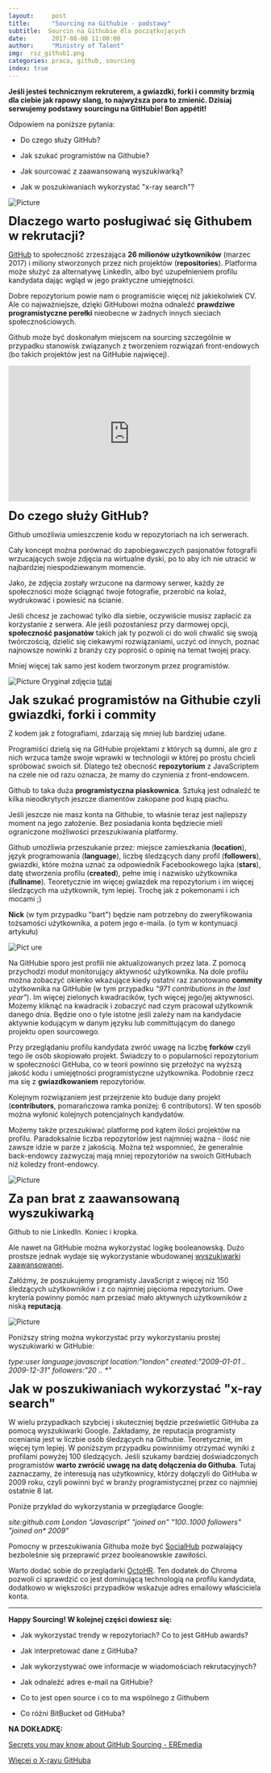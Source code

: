 ```yaml
---
layout:     post
title:      "Sourcing na Githubie - podstawy"
subtitle:  Sourcin na Githubie dla początkujących
date:       2017-08-08 11:00:00 
author:     "Ministry of Talent"
img:  rsz_github1.png
categories: praca, github, sourcing
index: true
---
```


<b>Jeśli jesteś technicznym rekruterem, a gwiazdki, forki i commity brzmią dla ciebie jak rapowy slang, to najwyższa pora to zmienić. Dzisiaj serwujemy podstawy sourcingu na GitHubie! Bon appétit!</b>

Odpowiem na poniższe pytania:

-  Do czego służy GitHub?

-  Jak szukać programistów na Githubie?

-  Jak sourcować z zaawansowaną wyszukiwarką? 

-  Jak w poszukiwaniach wykorzystać "x-ray search"?


 <img src="/images/monitor.jpg" class="img-responsive" alt="Picture">

<b><font size="5,5">Dlaczego warto posługiwać się Githubem w rekrutacji?</font></b>

<a href="https://github.com/" target="_blank">GitHub</a>  to społeczność zrzeszająca <b>26 milionów użytkowników</b> (marzec 2017) i miliony stworzonych przez nich projektów (<b>repositories</b>). Platforma może służyć za alternatywę LinkedIn, albo być uzupełnieniem profilu kandydata dając wgląd w jego praktyczne umiejętności. 

Dobre repozytorium powie nam o programiście więcej niż jakiekolwiek CV. Ale co najważniejsze, dzięki GitHubowi można odnaleźć <b>prawdziwe programistyczne perełki</b> nieobecne w żadnych innych sieciach społecznościowych.

Github może być doskonałym miejscem na sourcing szczególnie w przypadku stanowisk związanych z tworzeniem rozwiązań front-endowych (bo takich projektów jest na GitHubie najwięcej). 


<iframe src="https://giphy.com/embed/3oD3YveOJWdwIAfZ5e" width="480" height="269" frameBorder="0" class="giphy-embed" allowFullScreen></iframe><p><a href="https://giphy.com/gifs/silicon-valley-3oD3YveOJWdwIAfZ5e"></a></p>


<b><font size="5,5">Do czego służy GitHub?</font></b>

Github umożliwia umieszczenie kodu w repozytoriach na ich serwerach.
 
Cały koncept można porównać do zapobiegawczych pasjonatów fotografii wrzucających swoje zdjęcia na wirtualne dyski, po to aby ich nie utracić w najbardziej niespodziewanym momencie. 

Jako, że zdjęcia zostały wrzucone na darmowy serwer, każdy ze społeczności może ściągnąć twoje fotografie, przerobić na kolaż, wydrukować i powiesić na ścianie. 

Jeśli chcesz je zachować tylko dla siebie, oczywiście musisz zapłacić za korzystanie z serwera. Ale jeśli pozostaniesz przy darmowej opcji, <b>społeczność pasjonatów</b> takich jak ty pozwoli ci do woli chwalić się swoją twórczością, dzielić się ciekawymi rozwiązaniami, uczyć od innych, poznać najnowsze nowinki z branży czy poprosić o opinię na temat twojej pracy. 

Mniej więcej tak samo jest kodem tworzonym przez programistów. 


<img src="/images/lifehacker.jpg" class="img-responsive" alt="Picture">
Oryginał zdjęcia <a href="http://lifehacker.com/5983680/how-the-heck-do-i-use-github" target="_blank">tutaj</a> 


<b><font size="5,5">Jak szukać programistów na Githubie czyli gwiazdki, forki i commity</font></b>

Z kodem jak z fotografiami, zdarzają się mniej lub bardziej udane. 

Programiści dzielą się na GitHubie projektami z których są dumni, ale gro z nich wrzuca tamże swoje wprawki w technologii w której po prostu chcieli spróbować swoich sił. Dlatego też obecność <b>repozytorium</b> z JavaScriptem na czele nie od razu oznacza, że mamy do czynienia z front-endowcem. 

Github to taka duża <b>programistyczna piaskownica</b>. Sztuką jest odnaleźć te kilka nieodkrytych jeszcze diamentów zakopane pod kupą piachu. 

Jeśli jeszcze nie masz konta na Githubie, to właśnie teraz jest najlepszy moment na jego założenie. Bez posiadania konta będziecie mieli ograniczone możliwości przeszukiwania platformy.

Github umożliwia przeszukanie przez: miejsce zamieszkania (<b>location</b>), język programowania (<b>language</b>), liczbę śledzących dany profil (<b>followers</b>), gwiazdki, które można uznać za odpowiednik Facebookowego lajka (<b>stars</b>), datę stworzenia profilu (<b>created</b>), pełne imię i nazwisko użytkownika (<b>fullname</b>). Teoretycznie im więcej gwiazdek ma repozytorium i im więcej śledzących ma użytkownik, tym lepiej. Trochę jak z pokemonami i ich mocami ;)

<b>Nick</b> (w tym przypadku "bart") będzie nam potrzebny do zweryfikowania tożsamości użytkownika, a potem jego e-maila. (o tym w kontynuacji artykułu)


<img src="/images/github_all.png" class="img-responsive" alt="Pict ure">

Na GitHubie sporo jest profili nie aktualizowanych przez lata. Z pomocą przychodzi moduł monitorujący aktywność użytkownika. Na dole profilu można zobaczyć okienko wkazujące kiedy ostatni raz zanotowano <b>commity</b> użytkownika na GitHubie (w tym przypadku <i>"971 contributions in the last year"</i>). Im więcej zielonych kwadracików, tych więcej jego/jej aktywności. Możemy kliknąć na kwadracik i zobaczyć nad czym pracował użytkownik danego dnia. Będzie ono o tyle istotne jeśli zależy nam na kandydacie aktywnie kodującym w danym języku lub committującym do danego projektu open sourcowego. 

Przy przeglądaniu profilu kandydata zwróć uwagę na liczbę <b>forków</b> czyli tego ile osób skopiowało projekt. Świadczy to o popularności repozytorium w społeczności GitHuba, co w teorii powinno się przełożyć na wyższą jakość kodu i umiejętności programistyczne użytkownika. Podobnie rzecz ma się z <b>gwiazdkowaniem</b> repozytoriów.

Kolejnym rozwiązaniem jest przejrzenie kto buduje dany projekt (<b>contributors</b>, pomarańczowa ramka poniżej: 6 contributors).  W ten sposób można wyłonić kolejnych potencjalnych kandydatów. 

Możemy także przeszukiwać platformę pod kątem ilości projektów na profilu. Paradoksalnie liczba repozytoriów jest najmniej ważna - ilość nie zawsze idzie w parze z jakością.  Można też wspomnieć, że generalnie back-endowcy zazwyczaj mają mniej repozytoriów na swoich GitHubach niż koledzy front-endowcy.

<img src="/images/forks1.png" class="img-responsive" alt="Picture">



<b><font size="5,5">Za pan brat z zaawansowaną wyszukiwarką</font></b>

Github to nie LinkedIn. Koniec i kropka. 

Ale nawet na GitHubie można wykorzystać logikę booleanowską. Dużo prostsze jednak wydaje się wykorzystanie wbudowanej <a href="https://github.com/search/advanced" target="_blank">wyszukiwarki zaawansowanej</a>.

Załóżmy, że poszukujemy programisty JavaScript z więcej niż 150 śledzących użytkowników i z co najmniej pięcioma repozytorium. Owe kryteria powinny pomóc nam przesiać mało aktywnych użytkowników z niską <b>reputacją</b>.

<img src="/images/github_advanced_search.png" class="img-responsive" alt="Picture">


Poniższy string można wykorzystać przy wykorzystaniu prostej wyszukiwarki w GitHubie:

<i>type:user language:javascript location:"london" created:"2009-01-01 .. 2009-12-31" followers:"20 .. *"</i>


<b><font size="5,5">Jak w poszukiwaniach wykorzystać "x-ray search"</font></b>


W wielu przypadkach szybciej i skuteczniej będzie prześwietlić GitHuba za pomocą wyszukiwarki Google. 
Zakładamy, że reputacja programisty oceniania jest w liczbie osób śledzących na Githubie. Teoretycznie, im więcej tym lepiej. W poniższym przypadku powinniśmy otrzymać wyniki z profilami powyżej 100 śledzących. 
Jeśli szukamy bardziej doświadczonych programistów <b>warto zwrócić uwagę na datę dołączenia do Githuba</b>. Tutaj zaznaczamy, że interesują nas użytkownicy, którzy dołączyli do GitHuba w 2009 roku, czyli powinni być w branży programistycznej przez co najmniej ostatnie 8 lat.

Poniże przykład do wykorzystania w przeglądarce Google:

<i>site:github.com London “Javascript” "joined on" "100..1000 followers" "joined on* 2009"</i>




Pomocny w przeszukiwania Githuba może być <a href="https://source.socialtalent.co/" target="_blank">SocialHub</a> pozwalający bezboleśnie się przeprawić przez booleanowskie zawiłości. 

Warto dodać sobie do przeglądarki <a href="https://chrome.google.com/webstore/detail/octohr/beiklbdjdmfkgchmiabjejdlpaoicbef/" target="_blank"> OctoHR</a>. Ten dodatek do Chroma pozwoli ci  sprawdzić co jest dominującą technologią na profilu kandydata, dodatkowo w większości przypadków wskazuje adres emailowy właściciela konta. 

----------------------------


<b>Happy Sourcing! 
W kolejnej części dowiesz się:</b>


- Jak wykorzystać trendy w repozytoriach? Co to jest GitHub awards?

- Jak interpretować dane z GitHuba?

- Jak wykorzystywać owe informacje w wiadomościach rekrutacyjnych? 

- Jak odnaleźć adres e-mail na GitHubie?

- Co to jest open source i co to ma wspólnego z Githubem

- Co różni BitBucket od GitHuba?


<b>NA DOKŁADKĘ:</b>

<a href="https://www.eremedia.com/sourcecon/secrets-you-may-not-know-about-github-sourcing/" target="_blank"> Secrets you may know about GitHub Sourcing - EREmedia </a>

<a href="http://booleanstrings.com/2017/06/03/lesser-known-github-sourcing-tips/" target="_blank"> Więcej o X-rayu GitHuba </a> 
